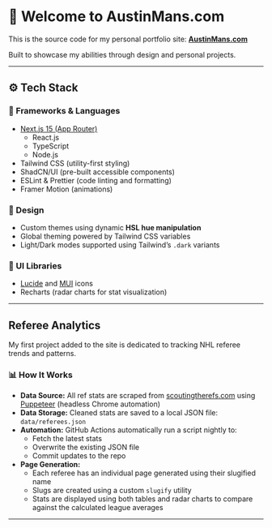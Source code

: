 # 👋 Welcome to AustinMans.com

This is the source code for my personal portfolio site: [**AustinMans.com**](https://austinmans.com)

Built to showcase my abilities through design and personal projects.

---

## ⚙️ Tech Stack

### 🔨 Frameworks & Languages
- [Next.js 15 (App Router)](https://nextjs.org/)
  - React.js  
  - TypeScript  
  - Node.js  
- Tailwind CSS (utility-first styling)  
- ShadCN/UI (pre-built accessible components)  
- ESLint & Prettier (code linting and formatting)  
- Framer Motion (animations)  

### 🎨 Design
- Custom themes using dynamic **HSL hue manipulation**  
- Global theming powered by Tailwind CSS variables  
- Light/Dark modes supported using Tailwind’s `.dark` variants  

### 🧩 UI Libraries
- [Lucide](https://lucide.dev/) and [MUI](https://mui.com/) icons  
- Recharts (radar charts for stat visualization)  

---

## Referee Analytics

My first project added to the site is dedicated to tracking NHL referee trends and patterns.

### 📊 How It Works
- **Data Source:** All ref stats are scraped from [scoutingtherefs.com](https://scoutingtherefs.com) using [Puppeteer](https://pptr.dev/) (headless Chrome automation)  
- **Data Storage:** Cleaned stats are saved to a local JSON file:  
  `data/referees.json`  
- **Automation:** GitHub Actions automatically run a script nightly to:
  - Fetch the latest stats  
  - Overwrite the existing JSON file  
  - Commit updates to the repo  
- **Page Generation:**  
  - Each referee has an individual page generated using their slugified name  
  - Slugs are created using a custom `slugify` utility  
  - Stats are displayed using both tables and radar charts to compare against the calculated league averages 

---

